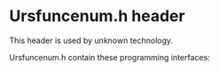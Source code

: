 # Ursfuncenum.h header


This header is used by unknown technology.

Ursfuncenum.h contain these programming interfaces:

